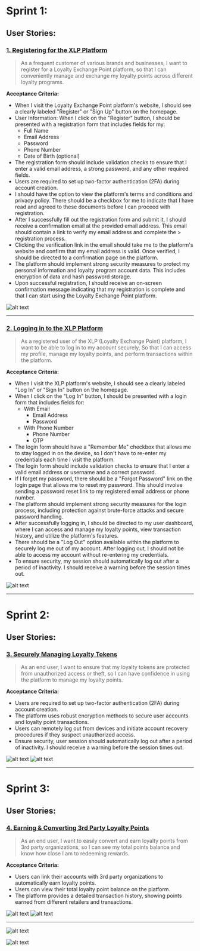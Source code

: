 # Sprint 1:

## User Stories:
### [1. Registering for the XLP Platform](https://github.com/orgs/PSU-Loyalty-Exchange-Point-Project/projects/5/views/2)

> As a frequent customer of various brands and businesses, I want to register for a Loyalty Exchange Point platform, so that I can conveniently manage and exchange my loyalty points across different loyalty programs.

**Acceptance Criteria:**
 
- When I visit the Loyalty Exchange Point platform's website, I should see a clearly labeled "Register" or "Sign Up" button on the homepage.
- User Information: When I click on the "Register" button, I should be presented with a registration form that includes fields for my:
  - Full Name
  - Email Address
  - Password
  - Phone Number
  - Date of Birth (optional)
- The registration form should include validation checks to ensure that I enter a valid email address, a strong password, and any other required fields.
- Users are required to set up two-factor authentication (2FA) during account creation.
- I should have the option to view the platform's terms and conditions and privacy policy. There should be a checkbox for me to indicate that I have read and agreed to these documents before I can proceed with registration.
- After I successfully fill out the registration form and submit it, I should receive a confirmation email at the provided email address. This email should contain a link to verify my email address and complete the > registration process.
- Clicking the verification link in the email should take me to the platform's website and confirm that my email address is valid. Once verified, I should be directed to a confirmation page on the platform.
- The platform should implement strong security measures to protect my personal information and loyalty program account data. This includes encryption of data and hash password storage.
- Upon successful registration, I should receive an on-screen confirmation message indicating that my registration is complete and that I can start using the Loyalty Exchange Point platform.

![alt text](XLP_registration_sequence_diagram.png)

---

### [2. Logging in to the XLP Platform](https://github.com/orgs/PSU-Loyalty-Exchange-Point-Project/projects/6/views/2)

> As a registered user of the XLP (Loyalty Exchange Point) platform, I want to be able to log in to my account securely, So that I can access my profile, manage my loyalty points, and perform transactions within the platform.

**Acceptance Criteria:**
 
- When I visit the XLP platform's website, I should see a clearly labeled "Log In" or "Sign In" button on the homepage.
- When I click on the "Log In" button, I should be presented with a login form that includes fields for:
  - With Email
    - Email Address
    - Password
  - With Phone Number
    - Phone Number
    - OTP
-  The login form should have a "Remember Me" checkbox that allows me to stay logged in on the device, so I don't have to re-enter my credentials each time I visit the platform.
- The login form should include validation checks to ensure that I enter a valid email address or username and a correct password.
- If I forget my password, there should be a "Forgot Password" link on the login page that allows me to reset my password. This should involve sending a password reset link to my registered email address or phone number.
- The platform should implement strong security measures for the login process, including protection against brute-force attacks and secure password handling.
- After successfully logging in, I should be directed to my user dashboard, where I can access and manage my loyalty points, view transaction history, and utilize the platform's features.
- There should be a "Log Out" option available within the platform to securely log me out of my account. After logging out, I should not be able to access my account without re-entering my credentials.
- To ensure security, my session should automatically log out after a period of inactivity. I should receive a warning before the session times out.

![alt text](XLP_login_sequence_diagram.png)

---
# Sprint 2:

## User Stories:
### [3. Securely Managing Loyalty Tokens](https://github.com/orgs/PSU-Loyalty-Exchange-Point-Project/projects/3/views/1) 

> As an end user, I want to ensure that my loyalty tokens are protected from unauthorized access or theft, so I can have confidence in using the platform to manage my loyalty points.

**Acceptance Criteria:**
 
- Users are required to set up two-factor authentication (2FA) during account creation.
- The platform uses robust encryption methods to secure user accounts and loyalty point transactions.
- Users can remotely log out from devices and initiate account recovery procedures if they suspect unauthorized access.
- Ensure security, user session should automatically log out after a period of inactivity. I should receive a warning before the session times out.

![alt text](XLP_securely_managing_loyalty_tokens_class_diagram.png)
![alt text](XLP_securely_managing_loyalty_tokens_sequence_diagram.png)

---
# Sprint 3:

## User Stories:
### [4. Earning & Converting 3rd Party Loyalty Points](https://github.com/orgs/PSU-Loyalty-Exchange-Point-Project/projects/1/views/1) 

> As an end user, I want to easily convert and earn loyalty points from 3rd party organizations, so I can see my total points balance and know how close I am to redeeming rewards.

**Acceptance Criteria:**
 
- Users can link their accounts with 3rd party organizations to automatically earn loyalty points.
- Users can view their total loyalty point balance on the platform.
- The platform provides a detailed transaction history, showing points earned from different retailers and transactions.

![alt text](XLP_earning_&_Converting_3rd_party_loyalty_points_class_diagram.png)
![alt text](XLP_securely_managing_loyalty_tokens_sequence_diagram.png)

---

![alt text](XLP_class_diagram.png)

![alt text](XLP_DB_schema.png)
